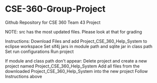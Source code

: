# CSE-360-Group-Project
Github Repository for CSE 360 Team 43 Project

NOTE: src has the most updated files. Please look at that for grading

Instructions:
  Download Files and add Project_CSE_360_Help_System to eclipse workspace
  Set slf4j jars in module path and sqlite jar in class path
  Set run configurations
  Run project

If module and class path don't appear:
  Delete project and create a new project named Project_CSE_360_Help_System
  Add all files from the downloaded Project_CSE_360_Help_System into the new project
  Follow Instructions above
